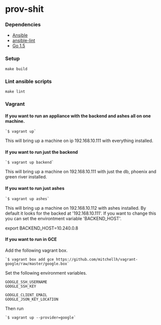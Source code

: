 # prov-shit

### Dependencies

- [Ansible](http://docs.ansible.com/ansible/intro_installation.html#installation)
- [ansible-lint](https://github.com/willthames/ansible-lint#setup)
- [Go 1.5](https://golang.org/doc/install)

### Setup

`make build`

### Lint ansible scripts

`make lint`

### Vagrant

#### If you want to run an appliance with the backend and ashes all on one machine.

    `$ vagrant up`

This will bring up a machine on ip 192.168.10.111 with everything installed.

#### If you want to run just the backend

    `$ vagrant up backend`

This will bring up a machine on 192.168.10.111 with just the db, phoenix and green river installed.


#### If you  want to run just ashes

    `$ vagrant up ashes`

This will bring up a machine on 192.168.10.112 with ashes installed. 
By default it looks for the backed at '192.168.10.111'. If you want to 
change this you can set the environtment variable 'BACKEND_HOST'. 

export BACKEND_HOST=10.240.0.8

#### If you want to run in GCE

Add the following vagrant box.

    `$ vagrant box add gce https://github.com/mitchellh/vagrant-google/raw/master/google.box`

Set the following environment variables.

    GOOGLE_SSH_USERNAME
    GOOGLE_SSH_KEY

    GOOGLE_CLIENT_EMAIL
    GOOGLE_JSON_KEY_LOCATION

Then run

    `$ vagrant up --provider=google`


